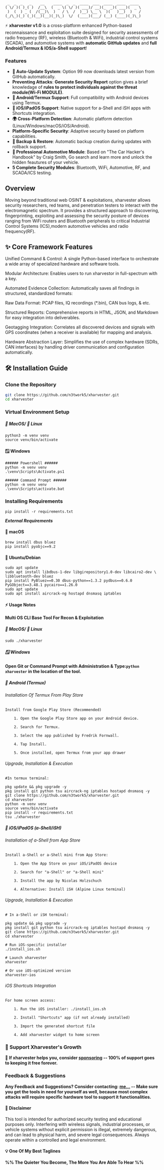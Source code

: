 ```
 _  _  _   _    __    ____  _  _  ____  ___  ____  ____  ____ 
( \/ )( )_( )  /__\  (  _ \( \/ )( ___)/ __)(_  _)( ___)(  _ \
 )  (  ) _ (  /(__)\  )   / \  /  )__) \__ \  )(   )__)  )   /
(_/\_)(_) (_)(__)(__)(_)\_)  \/  (____)(___/ (__) (____)(_)\_)
```
⚡ **xharvester v1.0** is a cross-platform enhanced Python-based reconnaissance and exploitation suite designed for security assessments of radio frequency (RF), wireless (Bluetooth & WiFi), industrial control systems (SCADA), and automotive systems with **automatic GitHub updates** and **full Android/Termux & IOS/a-Shell support**!

### Features
- **🔄 Auto-Update System**: Option 99 now downloads latest version from GitHub automatically.
- **Preventing Attacks**: **Generate Security Report** option gives a brief knowledage of **rules to protect individuals against the threat module(Wi-Fi MODULE)**.
- **🤖 Android/Termux Support**: Full compatibility with Android devices using Termux.
- **🍏 iOS/iPadOS Support**: Native support for a-Shell and iSH apps with Shortcuts integration.
- **🌍 Cross-Platform Detection**: Automatic platform detection (Linux/Windows/macOS/iOS/Android).
- **Platform-Specific Security**: Adaptive security based on platform capabilities.
- **💾 Backup & Restore**: Automatic backup creation during updates with rollback support.
- **🚗 Professional Automotive Module**: Based on "The Car Hacker's Handbook" by Craig Smith, Go search and learn more and unlock the hidden feautures of your vehicle.
- **5 Complete Security Modules**: Bluetooth, WiFi, Automotive, RF, and SCADA/ICS testing.

## Overview
Moving beyond traditional web OSINT & exploitations, xharvester allows security researchers, red teams, and penetration testers to interact with the electromagnetic spectrum. It provides a structured approach to discovering, fingerprinting, exploiting and assessing the security posture of devices ranging from WiFi routers and Bluetooth peripherals to critical Industrial Control Systems (ICS),modern automotive vehicles and radio frequency(RF).

## ✨ Core Framework Features
Unified Command & Control: A single Python-based interface to orchestrate a wide array of specialized hardware and software tools.

Modular Architecture: Enables users to run xharvestor in full-spectrum with a key.

Automated Evidence Collection: Automatically saves all findings in structured, standardized formats:

Raw Data Format: PCAP files, IQ recordings (*.bin), CAN bus logs, & etc.

Structured Reports: Comprehensive reports in HTML, JSON, and Markdown for easy integration into deliverables.

Geotagging Integration: Correlates all discovered devices and signals with GPS coordinates (when a receiver is available) for mapping and analysis.

Hardware Abstraction Layer: Simplifies the use of complex hardware (SDRs, CAN interfaces) by handling driver communication and configuration automatically.

## 🛠️ Installation Guide
### **Clone the Repository**
```bash
git clone https://github.com/n3twork5/xharvester.git
cd xharvester
```
### **Virtual Environment Setup**
##### **🍎 MacOS/ 🐧 Linux**
```
python3 -m venv venv
source venv/bin/activate
```
#### **🪟 Windows**
```
###### Powershell ######
python -m venv venv
.\venv\Scripts\Activate.ps1
```
```
###### Command Prompt ######
python -m venv venv
.\venv\Scripts\activate.bat
```
### Installing Requirements
```
pip install -r requirements.txt
```
***External Requirements***
#### 🍎 macOS
``` 
brew install dbus bluez
pip install pyobjc==9.2
```
#### 🐧 Ubuntu/Debian
```
sudo apt update
sudo apt install libdbus-1-dev libgirepository1.0-dev libcairo2-dev \
libbluetooth-dev bluez
pip install PyBluez==0.30 dbus-python==1.3.2 pydbus==0.6.0 PyGObject==3.48.1 pycairo==1.26.0
sudo apt update
sudo apt install aircrack-ng hostapd dnsmasq iptables
```

#### **⚡ Usage Notes**
#### Multi OS CLI Base Tool For Recon & Exploitation
##### 🍎 MacOS/ 🐧 Linux
```
sudo ./xharvester 
```
##### 🪟 Windows
**Open Git or Command Prompt with Administration & Type:```python xharvester``` in the location of the tool.**

##### 🤖 Android (Termux)
###### Installation Of Termux From Play Store
```
Install from Google Play Store (Recommended)

    1. Open the Google Play Store app on your Android device.

    2. Search for Termux.

    3. Select the app published by Fredrik Fornwall.

    4. Tap Install.

    5. Once installed, open Termux from your app drawer
```

###### Upgrade, Installation & Execution
```
#In termux terminal:

pkg update && pkg upgrade -y
pkg install git python tsu aircrack-ng iptables hostapd dnsmasq -y 
git clone https://github.com/n3twork5/xharvester.git
cd xharvester
python -m venv venv
source venv/bin/activate
pip install -r requirements.txt
tsu ./xharvester
```

##### 🍎 iOS/iPadOS (a-Shell/iSH)
###### Installation of a-Shell from App Store
```
Install a-Shell or a-Shell mini from App Store:

    1. Open the App Store on your iOS/iPadOS device
    
    2. Search for "a-Shell" or "a-Shell mini"
    
    3. Install the app by Nicolas Holzschuch
    
    4. Alternative: Install iSH (Alpine Linux terminal)
```

###### Upgrade, Installation & Execution
```
# In a-Shell or iSH terminal:

pkg update && pkg upgrade -y
pkg install git python tsu aircrack-ng iptables hostapd dnsmasq -y
git clone https://github.com/n3twork5/xharvester.git
cd xharvester

# Run iOS-specific installer
./install_ios.sh

# Launch xharvester
xharvester

# Or use iOS-optimized version
xharvester-ios
```

###### iOS Shortcuts Integration
```
For home screen access:

    1. Run the iOS installer: ./install_ios.sh
    
    2. Install "Shortcuts" app (if not already installed)
    
    3. Import the generated shortcut file
    
    4. Add xharvester widget to home screen
```

### 💝 Support Xharvester's Growth
**🚀 If xharvester helps you, consider [sponsoring](https://n3twork5.github.io/BoostBond/) -- 100% of support goes to keeping it free forever.**

### Feedback & Suggestions
**Any Feedback and Suggestions? Consider contacting: [me...](mailto:networkmandaean@gmail.com)  --  Make sure you get the tools in need for yourself as well, because most complex attacks will require specific hardware tool to support it functionalities.**

#### **📌 Disclaimer**
This tool is intended for authorized security testing and educational purposes only. Interfering with wireless signals, industrial processes, or vehicle systems without explicit permission is illegal, extremely dangerous, and can lead to physical harm, and severe legal consequences. Always operate within a controlled and legal environment.
#### 💡 One Of My Best Taglines  
**%% The  Quieter  You  Become,  The  More  You  Are  Able  To  Hear %%**
